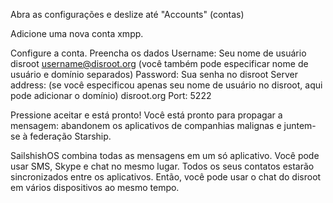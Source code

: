 Abra as configurações e deslize até "Accounts" (contas)

Adicione uma nova conta xmpp.

Configure a conta. Preencha os dados
        Username: Seu nome de usuário disroot username@disroot.org (você também pode especificar nome de usuário e domínio separados)
        Password: Sua senha no disroot 
        Server address: (se você especificou apenas seu nome de usuário no disroot, aqui pode adicionar o domínio) disroot.org
        Port: 5222

  Pressione aceitar e está pronto! Você está pronto para propagar a mensagem: abandonem os aplicativos de companhias malignas e juntem-se à federação Starship.

SailshishOS combina todas as mensagens em um só aplicativo. Você pode usar SMS, Skype e chat no mesmo lugar. Todos os seus contatos estarão sincronizados entre os aplicativos. Então, você pode usar o chat do disroot em vários dispositivos ao mesmo tempo.